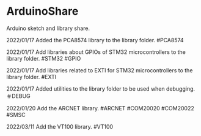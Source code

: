 # ArduinoShare
Arduino sketch and library share.

2022/01/17 Added the PCA8574 library to the library folder.
#PCA8574

2022/01/17 Add libraries about GPIOs of STM32 microcontrollers to the library folder.
#STM32 #GPIO

2022/01/17 Add libraries related to EXTI for STM32 microcontrollers to the library folder. #EXTI

2022/01/17 Added utilities to the library folder to be used when debugging.  ＃DEBUG

2022/01/20 Add the ARCNET library. #ARCNET #COM20020 #COM20022 #SMSC

2022/03/11 Add the VT100 library. #VT100
